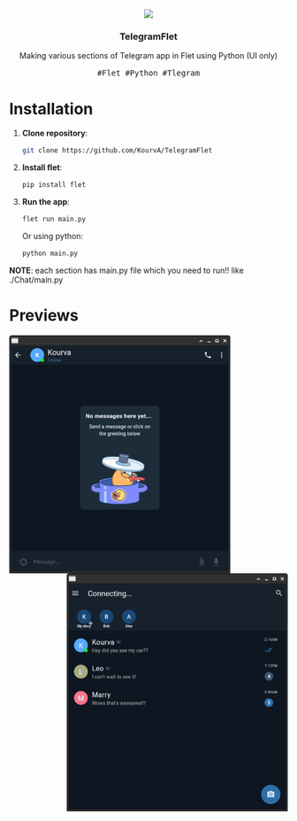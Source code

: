 <div align="center">
    <img align="center" src="https://github.com/KourvA/TelegramFlet/assets/118578799/9392fcc8-578b-4e3d-9e26-010e126baf71" width=90 />
    <h3><b>TelegramFlet</b></h3>
    <p>Making various sections of Telegram app in Flet using Python (UI only)</p>
    <kbd>#Flet #Python #Tlegram</kbd>
</div>

# Installation
1. **Clone repository**:
    ```bash
    git clone https://github.com/KourvA/TelegramFlet
    ```
2. **Install flet**:
    ```bash
    pip install flet
    ```
3. **Run the app**:
    ```bash
    flet run main.py
    ```
    Or using python:
    ```bash
    python main.py
    ```

**NOTE**: each section has main.py file which you need to run!! like ./Chat/main.py

# Previews
<div align="center">
    <img align="left" src="https://github.com/KourvA/TelegramFlet/blob/main/chat.png" width=400 />
    <img align="right" src="https://github.com/KourvA/TelegramFlet/blob/main/menu.png" width=400 />
</div>
